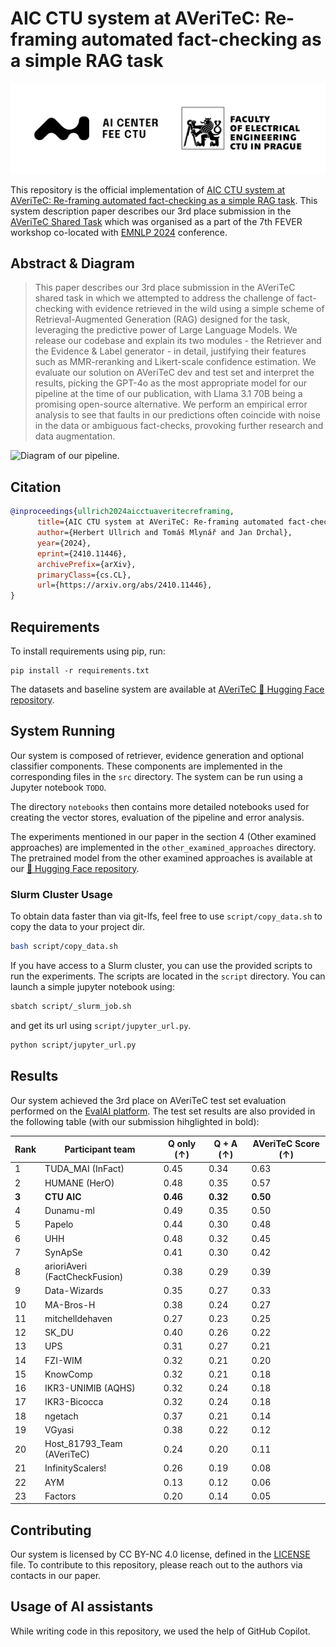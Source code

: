 # AIC CTU system at AVeriTeC: Re-framing automated fact-checking as a simple RAG task

![AIC logo](logo.svg "AIC logo")

This repository is the official implementation of [AIC CTU system at AVeriTeC: Re-framing automated fact-checking as a simple RAG task](https://arxiv.org/abs/2410.11446). This system description paper describes our 3rd place submission in the [AVeriTeC Shared Task](https://fever.ai/task.html) which was organised as a part of the 7th FEVER workshop co-located with [EMNLP 2024](https://2024.emnlp.org/program/workshops/) conference.

## Abstract & Diagram
> This paper describes our 3rd place submission in the AVeriTeC shared task in which we attempted to address the challenge of fact-checking with evidence retrieved in the wild using a simple scheme of Retrieval-Augmented Generation (RAG) designed for the task, leveraging the predictive power of Large Language Models. We release our codebase and explain its two modules - the Retriever and the Evidence & Label generator - in detail, justifying their features such as MMR-reranking and Likert-scale confidence estimation. We evaluate our solution on AVeriTeC dev and test set and interpret the results, picking the GPT-4o as the most appropriate model for our pipeline at the time of our publication, with Llama 3.1 70B being a promising open-source alternative. We perform an empirical error analysis to see that faults in our predictions often coincide with noise in the data or ambiguous fact-checks, provoking further research and data augmentation.

![Diagram of our pipeline.](pipeline.png "Pipeline diagram")

## Citation
```bibtex
@inproceedings{ullrich2024aicctuaveritecreframing,
      title={AIC CTU system at AVeriTeC: Re-framing automated fact-checking as a simple RAG task}, 
      author={Herbert Ullrich and Tomáš Mlynář and Jan Drchal},
      year={2024},
      eprint={2410.11446},
      archivePrefix={arXiv},
      primaryClass={cs.CL},
      url={https://arxiv.org/abs/2410.11446}, 
}
```

## Requirements

To install requirements using pip, run:

```setup
pip install -r requirements.txt
```

The datasets and baseline system are available at [AVeriTeC 🤗 Hugging Face repository](https://huggingface.co/chenxwh/AVeriTeC).

## System Running

Our system is composed of retriever, evidence generation and optional classifier components. These components are implemented in the corresponding files in the `src` directory. The system can be run using a Jupyter notebook `TODO`.

The directory `notebooks` then contains more detailed notebooks used for creating the vector stores, evaluation of the pipeline and error analysis.

The experiments mentioned in our paper in the section 4 (Other examined approaches) are implemented in the `other_examined_approaches` directory. The pretrained model from the other examined approaches is available at our [🤗 Hugging Face repository](https://huggingface.co/collections/ctu-aic/averitec-shared-task-66b60f5571fdc534d8358156).

### Slurm Cluster Usage
To obtain data faster than via git-lfs, feel free to use `script/copy_data.sh` to copy the data to your project dir.
```bash
bash script/copy_data.sh
```

If you have access to a Slurm cluster, you can use the provided scripts to run the experiments. The scripts are located in the `script` directory. You can launch a simple jupyter notebook using:
```bash
sbatch script/_slurm_job.sh
```

and get its url using `script/jupyter_url.py`.
```bash
python script/jupyter_url.py
```

## Results

Our system achieved the 3rd place on AVeriTeC test set evaluation performed on the [EvalAI platform](https://eval.ai/web/challenges/challenge-page/2285/leaderboard/5655). The test set results are also provided in the following table (with our submission hihglighted in bold):

| Rank | Participant team               | Q only (↑) | Q + A (↑) | AVeriTeC Score (↑) |
|------|---------------------------------|------------|-----------|--------------------|
| 1    | TUDA_MAI (InFact)               | 0.45       | 0.34      | 0.63               |
| 2    | HUMANE (HerO)                   | 0.48       | 0.35      | 0.57               |
| **3**    | **CTU AIC**                         | **0.46**       | **0.32**      | **0.50**               |
| 4    | Dunamu-ml                       | 0.49       | 0.35      | 0.50               |
| 5    | Papelo                          | 0.44       | 0.30      | 0.48               |
| 6    | UHH                             | 0.48       | 0.32      | 0.45               |
| 7    | SynApSe                         | 0.41       | 0.30      | 0.42               |
| 8    | arioriAveri (FactCheckFusion)   | 0.38       | 0.29      | 0.39               |
| 9    | Data-Wizards                    | 0.35       | 0.27      | 0.33               |
| 10   | MA-Bros-H                       | 0.38       | 0.24      | 0.27               |
| 11   | mitchelldehaven                 | 0.27       | 0.23      | 0.25               |
| 12   | SK_DU                           | 0.40       | 0.26      | 0.22               |
| 13   | UPS                             | 0.31       | 0.27      | 0.21               |
| 14   | FZI-WIM                         | 0.32       | 0.21      | 0.20               |
| 15   | KnowComp                        | 0.32       | 0.21      | 0.18               |
| 16   | IKR3-UNIMIB (AQHS)              | 0.32       | 0.24      | 0.18               |
| 17   | IKR3-Bicocca                    | 0.32       | 0.24      | 0.18               |
| 18   | ngetach                         | 0.37       | 0.21      | 0.14               |
| 19   | VGyasi                          | 0.38       | 0.22      | 0.12               |
| 20   | Host_81793_Team (AVeriTeC)      | 0.24       | 0.20      | 0.11               |
| 21   | InfinityScalers!                | 0.26       | 0.19      | 0.08               |
| 22   | AYM                             | 0.13       | 0.12      | 0.06               |
| 23   | Factors                         | 0.20       | 0.14      | 0.05               |

## Contributing
Our system is licensed by CC BY-NC 4.0 license, defined in the [LICENSE](LICENSE.md) file. To contribute to this repository, please reach out to the authors via contacts in our paper.

## Usage of AI assistants
While writing code in this repository, we used the help of GitHub Copilot.